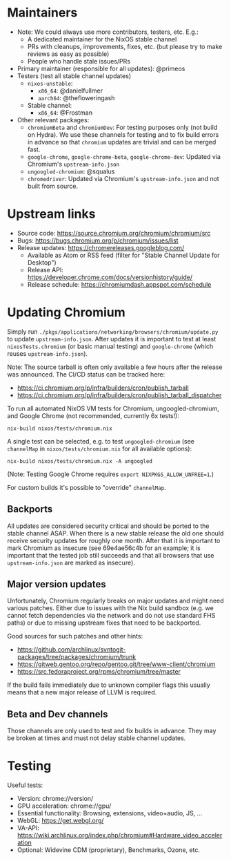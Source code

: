 # Maintainers

- Note: We could always use more contributors, testers, etc. E.g.:
  - A dedicated maintainer for the NixOS stable channel
  - PRs with cleanups, improvements, fixes, etc. (but please try to make reviews
    as easy as possible)
  - People who handle stale issues/PRs
- Primary maintainer (responsible for all updates): @primeos
- Testers (test all stable channel updates)
  - `nixos-unstable`:
    - `x86_64`: @danielfullmer
    - `aarch64`: @thefloweringash
  - Stable channel:
    - `x86_64`: @Frostman
- Other relevant packages:
  - `chromiumBeta` and `chromiumDev`: For testing purposes only (not build on
    Hydra). We use these channels for testing and to fix build errors in advance
    so that `chromium` updates are trivial and can be merged fast.
  - `google-chrome`, `google-chrome-beta`, `google-chrome-dev`: Updated via
    Chromium's `upstream-info.json`
  - `ungoogled-chromium`: @squalus
  - `chromedriver`: Updated via Chromium's `upstream-info.json` and not built
    from source.

# Upstream links

- Source code: https://source.chromium.org/chromium/chromium/src
- Bugs: https://bugs.chromium.org/p/chromium/issues/list
- Release updates: https://chromereleases.googleblog.com/
  - Available as Atom or RSS feed (filter for
    "Stable Channel Update for Desktop")
  - Release API: https://developer.chrome.com/docs/versionhistory/guide/
  - Release schedule: https://chromiumdash.appspot.com/schedule

# Updating Chromium

Simply run `./pkgs/applications/networking/browsers/chromium/update.py` to
update `upstream-info.json`. After updates it is important to test at least
`nixosTests.chromium` (or basic manual testing) and `google-chrome` (which
reuses `upstream-info.json`).

Note: The source tarball is often only available a few hours after the release
was announced. The CI/CD status can be tracked here:
- https://ci.chromium.org/p/infra/builders/cron/publish_tarball
- https://ci.chromium.org/p/infra/builders/cron/publish_tarball_dispatcher

To run all automated NixOS VM tests for Chromium, ungoogled-chromium,
and Google Chrome (not recommended, currently 6x tests!):
```
nix-build nixos/tests/chromium.nix
```

A single test can be selected, e.g. to test `ungoogled-chromium` (see
`channelMap` in `nixos/tests/chromium.nix` for all available options):
```
nix-build nixos/tests/chromium.nix -A ungoogled
```
(Note: Testing Google Chrome requires `export NIXPKGS_ALLOW_UNFREE=1`.)

For custom builds it's possible to "override" `channelMap`.

## Backports

All updates are considered security critical and should be ported to the stable
channel ASAP. When there is a new stable release the old one should receive
security updates for roughly one month. After that it is important to mark
Chromium as insecure (see 69e4ae56c4b for an example; it is important that the
tested job still succeeds and that all browsers that use `upstream-info.json`
are marked as insecure).

## Major version updates

Unfortunately, Chromium regularly breaks on major updates and might need
various patches. Either due to issues with the Nix build sandbox (e.g. we cannot
fetch dependencies via the network and do not use standard FHS paths) or due to
missing upstream fixes that need to be backported.

Good sources for such patches and other hints:
- https://github.com/archlinux/svntogit-packages/tree/packages/chromium/trunk
- https://gitweb.gentoo.org/repo/gentoo.git/tree/www-client/chromium
- https://src.fedoraproject.org/rpms/chromium/tree/master

If the build fails immediately due to unknown compiler flags this usually means
that a new major release of LLVM is required.

## Beta and Dev channels

Those channels are only used to test and fix builds in advance. They may be
broken at times and must not delay stable channel updates.

# Testing

Useful tests:
- Version: chrome://version/
- GPU acceleration: chrome://gpu/
- Essential functionality: Browsing, extensions, video+audio, JS, ...
- WebGL: https://get.webgl.org/
- VA-API: https://wiki.archlinux.org/index.php/chromium#Hardware_video_acceleration
- Optional: Widevine CDM (proprietary), Benchmarks, Ozone, etc.
